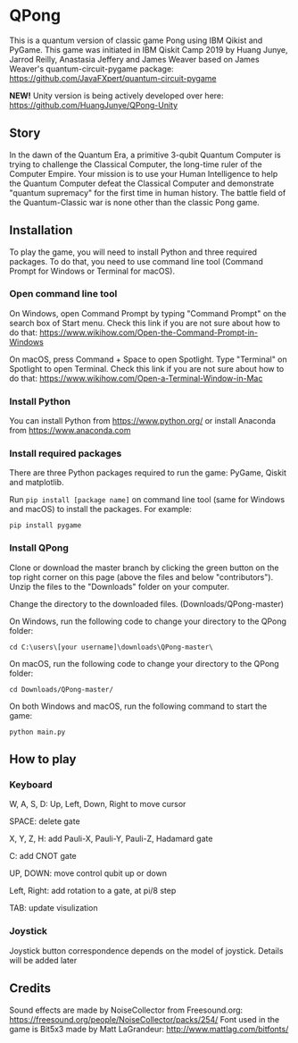 # QPong
This is a quantum version of classic game Pong using IBM Qikist and PyGame. This game was initiated in IBM Qiskit Camp 2019 by Huang Junye, Jarrod Reilly, Anastasia Jeffery and James Weaver based on James Weaver's quantum-circuit-pygame package: https://github.com/JavaFXpert/quantum-circuit-pygame

**NEW!** Unity version is being actively developed over here: https://github.com/HuangJunye/QPong-Unity

## Story
In the dawn of the Quantum Era, a primitive 3-qubit Quantum Computer is trying to challenge the Classical Computer, the long-time ruler of the Computer Empire. Your mission is to use your Human Intelligence to help the Quantum Computer defeat the Classical Computer and demonstrate "quantum supremacy" for the first time in human history. The battle field of the Quantum-Classic war is none other than the classic Pong game.

## Installation
To play the game, you will need to install Python and three required packages. To do that, you need to use command line tool (Command Prompt for Windows or Terminal for macOS).

### Open command line tool

On Windows, open Command Prompt by typing "Command Prompt" on the search box of Start menu. Check this link if you are not sure about how to do that: https://www.wikihow.com/Open-the-Command-Prompt-in-Windows

On macOS, press Command + Space to open Spotlight. Type "Terminal" on Spotlight to open Terminal. Check this link if you are not sure about how to do that: https://www.wikihow.com/Open-a-Terminal-Window-in-Mac

### Install Python
You can install Python from https://www.python.org/ or install Anaconda from https://www.anaconda.com

### Install required packages
There are three Python packages required to run the game: PyGame, Qiskit and matplotlib.

Run `pip install [package name]` on command line tool (same for Windows and macOS) to install the packages. For example:
```console
pip install pygame
```
### Install QPong

Clone or download the master branch by clicking the green button on the top right corner on this page (above the files and below "contributors"). Unzip the files to the "Downloads" folder on your computer.

Change the directory to the downloaded files. (Downloads/QPong-master)

On Windows, run the following code to change your directory to the QPong folder:
```console
cd C:\users\[your username]\downloads\QPong-master\
```
On macOS, run the following code to change your directory to the QPong folder:
```console
cd Downloads/QPong-master/
```

On both Windows and macOS, run the following command to start the game: 
```console
python main.py
```

## How to play

### Keyboard
W, A, S, D: Up, Left, Down, Right to move cursor

SPACE: delete gate

X, Y, Z, H: add Pauli-X, Pauli-Y, Pauli-Z, Hadamard gate

C: add CNOT gate

UP, DOWN: move control qubit up or down

Left, Right: add rotation to a gate, at pi/8 step

TAB: update visulization


### Joystick
Joystick button correspondence depends on the model of joystick. Details will be added later

## Credits
Sound effects are made by NoiseCollector from Freesound.org: https://freesound.org/people/NoiseCollector/packs/254/
Font used in the game is Bit5x3 made by Matt LaGrandeur: http://www.mattlag.com/bitfonts/

